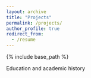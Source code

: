 ```yaml
---
layout: archive
title: "Projects"
permalink: /projects/
author_profile: true
redirect_from:
  - /resume
---
```


{% include base_path %}



Education and academic history
